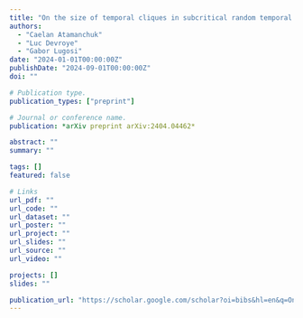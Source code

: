 ```yaml
---
title: "On the size of temporal cliques in subcritical random temporal graphs"
authors:
  - "Caelan Atamanchuk"
  - "Luc Devroye"
  - "Gabor Lugosi"
date: "2024-01-01T00:00:00Z"
publishDate: "2024-09-01T00:00:00Z"
doi: ""

# Publication type.
publication_types: ["preprint"]

# Journal or conference name.
publication: *arXiv preprint arXiv:2404.04462*

abstract: ""
summary: ""

tags: []
featured: false

# Links
url_pdf: ""
url_code: ""
url_dataset: ""
url_poster: ""
url_project: ""
url_slides: ""
url_source: ""
url_video: ""

projects: []
slides: ""

publication_url: "https://scholar.google.com/scholar?oi=bibs&hl=en&q=On+the+size+of+temporal+cliques+in+subcritical+random+temporal+graphs"
---
```

